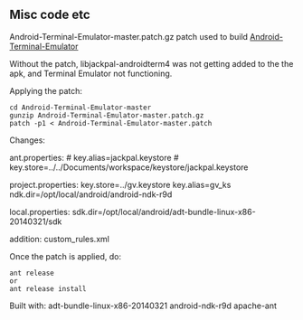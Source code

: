 ## Misc code etc

Android-Terminal-Emulator-master.patch.gz
patch used to build [Android-Terminal-Emulator](https://github.com/jackpal/Android-Terminal-Emulator) 

Without the patch, libjackpal-androidterm4 was not getting added to the the apk, and Terminal Emulator not functioning.
	
Applying the patch:

	cd Android-Terminal-Emulator-master
	gunzip Android-Terminal-Emulator-master.patch.gz
	patch -p1 < Android-Terminal-Emulator-master.patch

Changes:

ant.properties:
	# key.alias=jackpal.keystore
	# key.store=../../Documents/workspace/keystore/jackpal.keystore


project.properties:
	key.store=../gv.keystore
	key.alias=gv_ks
	ndk.dir=/opt/local/android/android-ndk-r9d

local.properties:
	sdk.dir=/opt/local/android/adt-bundle-linux-x86-20140321/sdk

addition:
	custom_rules.xml	


Once the patch is applied, do:

	ant release 
	or
	ant release install

Built with:
	adt-bundle-linux-x86-20140321
	android-ndk-r9d
	apache-ant
